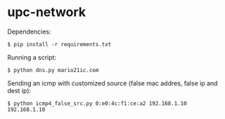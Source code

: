 # upc-network

Dependencies:
```
$ pip install -r requirements.txt
```

Running a script:
```
$ python dns.py mario21ic.com
```

Sending an icmp with customized source (false mac addres, false ip and dest ip):
```
$ python icmp4_false_src.py 0:e0:4c:f1:ce:a2 192.168.1.10  192.168.1.10
```

